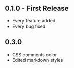 ## 0.1.0 - First Release
* Every feature added
* Every bug fixed

## 0.3.0
* CSS comments color
* Edited markdown styles
